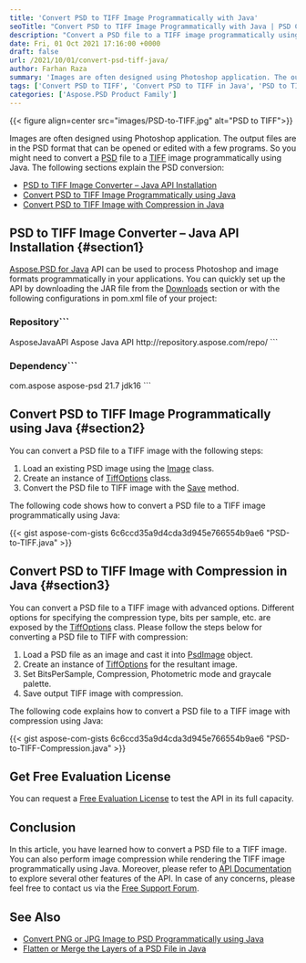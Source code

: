 ```yaml
---
title: 'Convert PSD to TIFF Image Programmatically with Java'
seoTitle: "Convert PSD to TIFF Image Programmatically with Java | PSD Converter"
description: "Convert a PSD file to a TIFF image programmatically using Java. PSD Converter with Advanced options lets you set different properties of PSD & TIFF."
date: Fri, 01 Oct 2021 17:16:00 +0000
draft: false
url: /2021/10/01/convert-psd-tiff-java/
author: Farhan Raza
summary: 'Images are often designed using Photoshop application. The output files are in the PSD format that can be opened or edited with a few programs. So you might need to convert a PSD file to a TIFF image programmatically using Java. The following sections explain the PSD conversion.'
tags: ['Convert PSD to TIFF', 'Convert PSD to TIFF in Java', 'PSD to TIFF', 'PSD to TIFF Image']
categories: ['Aspose.PSD Product Family']
---
```




{{< figure align=center src="images/PSD-to-TIFF.jpg" alt="PSD to TIFF">}}


Images are often designed using Photoshop application. The output files are in the PSD format that can be opened or edited with a few programs. So you might need to convert a [PSD][1] file to a [TIFF][2] image programmatically using Java. The following sections explain the PSD conversion:

*   [PSD to TIFF Image Converter – Java API Installation][3]
*   [Convert PSD to TIFF Image Programmatically using Java][4]
*   [Convert PSD to TIFF Image with Compression in Java][5]

## PSD to TIFF Image Converter – Java API Installation {#section1}

[Aspose.PSD for Java][6] API can be used to process Photoshop and image formats programmatically in your applications. You can quickly set up the API by downloading the JAR file from the [Downloads][7] section or with the following configurations in pom.xml file of your project:

### Repository```
<repository>
    <id>AsposeJavaAPI</id>
    <name>Aspose Java API</name>
    <url>http://repository.aspose.com/repo/</url>
</repository>
```

### Dependency```
<dependency>
     <groupId>com.aspose</groupId>
     <artifactId>aspose-psd</artifactId>
     <version>21.7</version>
     <classifier>jdk16</classifier>
</dependency>
```

## Convert PSD to TIFF Image Programmatically using Java {#section2}

You can convert a PSD file to a TIFF image with the following steps:

1.  Load an existing PSD image using the [Image][8] class.
2.  Create an instance of [TiffOptions][9] class.
3.  Convert the PSD file to TIFF image with the [Save][10] method.

The following code shows how to convert a PSD file to a TIFF image programmatically using Java:

{{< gist aspose-com-gists 6c6ccd35a9d4cda3d945e766554b9ae6 "PSD-to-TIFF.java" >}}

## Convert PSD to TIFF Image with Compression in Java {#section3}

You can convert a PSD file to a TIFF image with advanced options. Different options for specifying the compression type, bits per sample, etc. are exposed by the [TiffOptions][11] class. Please follow the steps below for converting a PSD file to TIFF with compression:

1.  Load a PSD file as an image and cast it into [PsdImage][12] object.
2.  Create an instance of [TiffOptions][13] for the resultant image.
3.  Set BitsPerSample, Compression, Photometric mode and graycale palette.
4.  Save output TIFF image with compression.

The following code explains how to convert a PSD file to a TIFF image with compression using Java:

{{< gist aspose-com-gists 6c6ccd35a9d4cda3d945e766554b9ae6 "PSD-to-TIFF-Compression.java" >}}

## Get Free Evaluation License

You can request a [Free Evaluation License][14] to test the API in its full capacity.

## Conclusion

In this article, you have learned how to convert a PSD file to a TIFF image. You can also perform image compression while rendering the TIFF image programmatically using Java. Moreover, please refer to [API Documentation][15] to explore several other features of the API. In case of any concerns, please feel free to contact us via the [Free Support Forum][16].

## See Also

*   [Convert PNG or JPG Image to PSD Programmatically using Java][17]
*   [Flatten or Merge the Layers of a PSD File in Java][18]




[1]: https://docs.fileformat.com/image/psd/
[2]: https://docs.fileformat.com/image/tiff/
[3]: #section1
[4]: #section2
[5]: #section3
[6]: https://products.aspose.com/psd/java
[7]: https://downloads.aspose.com/psd/java
[8]: https://apireference.aspose.com/psd/java/com.aspose.psd/Image
[9]: https://apireference.aspose.com/psd/java/com.aspose.psd.imageoptions/TiffOptions
[10]: https://apireference.aspose.com/psd/java/com.aspose.psd/Image#save--
[11]: https://apireference.aspose.com/psd/java/com.aspose.psd.imageoptions/TiffOptions
[12]: https://apireference.aspose.com/psd/java/com.aspose.psd.fileformats.psd/PsdImage
[13]: https://apireference.aspose.com/psd/java/com.aspose.psd.imageoptions/TiffOptions
[14]: https://purchase.aspose.com/temporary-license
[15]: https://docs.aspose.com/psd/java/
[16]: https://forum.aspose.com/c/psd
[17]: https://blog.aspose.com/2021/05/11/convert-png-or-jpg-image-to-psd-programmatically-using-java/
[18]: https://blog.aspose.com/2021/11/09/flatten-merge-layers-in-psd-using-java/




